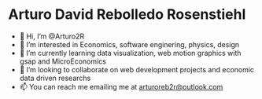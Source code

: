 # Arturo David Rebolledo Rosenstiehl
- 👋 Hi, I’m @Arturo2R
- 👀 I’m interested in Economics, software enginering, physics, design 
- 🌱 I’m currently learning data visualization, web motion graphics with gsap and MicroEconomics
- 💞️ I’m looking to collaborate on web development projects and economic data driven researchs
- 📫 You can reach me emailing me at arturoreb2r@outlook.com



<!--
**Arturo2R/Arturo2R** is a ✨ _special_ ✨ repository because its `README.md` (this file) appears on your GitHub profile.

Here are some ideas to get you started:

- 🔭 I’m currently working on ...
- 🌱 I’m currently learning ...
- 👯 I’m looking to collaborate on ...
- 🤔 I’m looking for help with ...
- 💬 Ask me about ...
- 📫 How to reach me: ...
- 😄 Pronouns: ...
- ⚡ Fun fact: ...
-->
